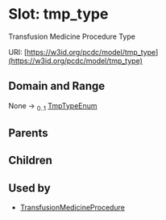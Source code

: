 
# Slot: tmp_type


Transfusion Medicine Procedure Type

URI: [https://w3id.org/pcdc/model/tmp_type](https://w3id.org/pcdc/model/tmp_type)


## Domain and Range

None &#8594;  <sub>0..1</sub> [TmpTypeEnum](TmpTypeEnum.md)

## Parents


## Children


## Used by

 * [TransfusionMedicineProcedure](TransfusionMedicineProcedure.md)
